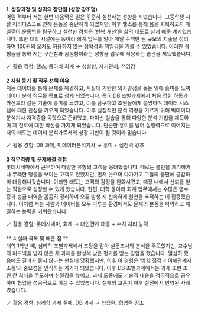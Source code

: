 **1.  성장과정 및 성격의 장단점 (성향 강조형)**  
어릴 적부터 저는 한번 마음먹은 일은 꾸준히 실천하는 성향을 지녔습니다. 고등학생 시절 허리디스크로 인해 운동을 중단하게 되었지만, 이후 헬스를 통해 몸을 회복하고자 매일같이 운동법을 탐구하고 실천한 경험은 ‘반복 개선’을 삶의 태도로 삼게 해준 계기였습니다.
또한 대학 시절에는 동아리 회계 업무를 맡아 매달 수백만 원 규모의 지출을 정리하며 100원의 오차도 허용하지 않는 정확성과 책임감을 기를 수 있었습니다. 이러한 경험들을 통해 저는 꾸준함과 꼼꼼함이라는 성향을 업무에 적용하는 습관을 체득했습니다.

🪄 활용 경험: 헬스, 동아리 회계 → 성실함, 자기관리, 책임감

**2 지원 동기 및 직무 선택 이유**  
저는 데이터를 통해 문제를 해결하고, 사실에 기반한 의사결정을 돕는 일에 흥미를 느껴 데이터 분석 직무를 목표로 삼게 되었습니다. 특히 DB 조별과제에서 처음 접한 하둡과 카산드라 같은 기술에 흥미를 느꼈고, 이를 탐구하고 조원들에게 설명하며 데이터 시스템에 대한 관심을 키우게 되었습니다.
이후 실질적인 분석 역량을 기르기 위해 빅데이터분석기사 자격증을 독학으로 준비했고, 파이썬 실습을 통해 다양한 분석 기법을 체득하며 제 진로에 대한 확신을 가지게 되었습니다. 단순한 흥미를 넘어 실행력으로 이어지는 저의 태도는 데이터 분석가로서의 성장 기반이 될 것이라 믿습니다.

🪄 활용 경험: DB 과제, 빅데이터분석기사 → 흥미 + 실천력 강조

**3 직무역량 및 문제해결 경험**  
롯데시네마에서 근무하며 다양한 유형의 고객을 응대했습니다. 때로는 불만을 제기하거나 무례한 행동을 보이는 고객도 있었지만, 먼저 웃으며 다가가고 그들의 불편에 공감하며 대응해나갔습니다. 이러한 태도는 고객의 감정을 완화시켰고, 매장 내에서 신뢰를 얻는 직원으로 성장할 수 있게 했습니다.
한편, 대학 동아리 회계 업무에서는 수많은 영수증과 송금 내역을 꼼꼼히 정리하며 오류 발생 시 신속하게 원인을 추적하는 데 집중했습니다. 이처럼 저는 사람과 데이터를 모두 다루는 환경에서도 문제의 본질을 파악하고 해결하는 능력을 키워왔습니다.

🪄 활용 경험: 롯데시네마, 회계 → 대인관계 대응 + 수치 처리 능력

** 4 실패 극복 및 배운 점 **   
대학 1학년 때, 심리학 조별과제에서 조장을 맡아 설문조사와 분석을 주도했지만, 교수님의 피드백을 받지 않은 채 과제를 완성해 낮은 평가를 받는 경험을 했습니다. 열심히 했음에도 결과가 좋지 않다는 현실에 당황했지만, 이후 이 경험은 ‘방향 점검과 이해관계자 소통’의 중요성을 인식하는 계기가 되었습니다.
이후 DB 조별과제에서는 과제 초반 조원 간 회식을 주도하며 친밀감을 높이고, 과제 도중에도 기술적 내용을 적극적으로 공유하며 협업을 성공적으로 이끌 수 있었습니다. 실패의 교훈이 이후 실전에서 반영된 사례였습니다.

🪄 활용 경험: 심리학 과제 실패, DB 과제 → 학습력, 협업력 강조